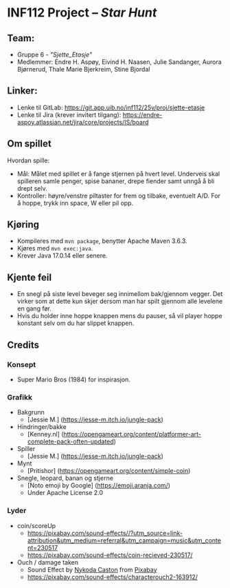 # INF112 Project – *Star Hunt*

## Team:
* Gruppe 6 - *"Sjette_Etasje"*
* Medlemmer: Endre H. Aspøy, Eivind H. Naasen, Julie Sandanger, Aurora Bjørnerud, Thale Marie Bjerkreim, Stine Bjordal

## Linker:
* Lenke til GitLab: https://git.app.uib.no/inf112/25v/proj/sjette-etasje
* Lenke til Jira (krever invitert tilgang): https://endre-aspoy.atlassian.net/jira/core/projects/IS/board


## Om spillet 

Hvordan spille: 
- Mål: Målet med spillet er å fange stjernen på hvert level. Underveis skal spilleren samle penger, spise bananer, drepe
  fiender samt unngå å bli drept selv. 
- Kontroller: høyre/venstre piltaster for frem og tilbake, eventuelt A/D. For å hoppe, trykk inn space, W eller pil opp. 


## Kjøring 
* Kompileres med `mvn package`, benytter Apache Maven 3.6.3.
* Kjøres med `mvn exec:java`.
* Krever Java 17.0.14 eller senere.

## Kjente feil
- En snegl på siste level beveger seg innimellom bak/gjennom vegger. Det virker som at dette kun skjer dersom man har spilt gjennom alle levelene en gang før.
- Hvis du holder inne hoppe knappen mens du pauser, så vil player hoppe konstant selv om du har slippet knappen.

## Credits 

### Konsept
- Super Mario Bros (1984) for inspirasjon.

### Grafikk
- Bakgrunn 
  * [Jessie M.] (https://jesse-m.itch.io/jungle-pack)
- Hindringer/bakke 
  * [Kenney.nl] (https://opengameart.org/content/platformer-art-complete-pack-often-updated)
- Spiller 
  * [Jessie M.] (https://jesse-m.itch.io/jungle-pack)
- Mynt 
  * [Pritishor] (https://opengameart.org/content/simple-coin)
- Snegle, leopard, banan og stjerne
  * [Noto emoji by Google] (https://emoji.aranja.com/)
  - Under Apache License 2.0

### Lyder

- coin/scoreUp
  - https://pixabay.com/sound-effects//?utm_source=link-attribution&utm_medium=referral&utm_campaign=music&utm_content=230517
  - https://pixabay.com/sound-effects/coin-recieved-230517/
- Ouch / damage taken
  - Sound Effect by <a href="https://pixabay.com/users/kodasworldproductions-27998106/?utm_source=link-attribution&utm_medium=referral&utm_campaign=music&utm_content=163912">Nykoda Caston</a> from <a href="https://pixabay.com//?utm_source=link-attribution&utm_medium=referral&utm_campaign=music&utm_content=163912">Pixabay</a>
  - https://pixabay.com/sound-effects/characterouch2-163912/
